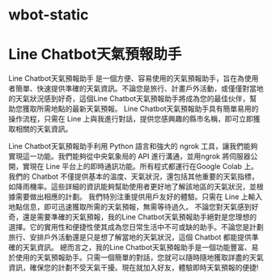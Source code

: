 # wbot-static
 
# Line Chatbot天氣預報助手
Line Chatbot天氣預報助手 是一個方便、容易使用的天氣預報助手，旨在為使用者簡單、快速提供準確的天氣資訊。不論您是旅行、計畫戶外活動，或僅僅對當地的天氣狀況感到好奇，這個Line Chatbot天氣預報助手將成為您的最佳伙伴，幫助您獲取所需地點的最新天氣預報。
Line Chatbot天氣預報助手具有簡單易用的操作流程，只需在 Line 上與我進行對話，提供您感興趣的縣市名稱，即可立即獲取相關的天氣資訊。

Line Chatbot天氣預報助手利用 Python 語言和強大的 ngrok 工具，讓我們能夠實現這一功能。我們能夠從中央氣象局的 API 進行溝通，並用ngrok 將伺服器公開，實現在 Line 平台上的即時通訊功能。所有程式都運行在Google Colab 上。
我們的 Chatbot 不僅提供基本的溫度、天氣狀況，還包括其他重要的天氣指標，如降雨機率。這些詳細的資訊能夠幫助使用者更好地了解該地區的天氣狀況，並根據需要做出相應的計劃。
我們特別注重提供用戶友好的體驗。只需在 Line 上輸入地點信息，即可迅速獲取所需的天氣預報，無需等待過久。
不論您對天氣感到好奇，還是需要準確的天氣預報，我的Line Chatbot天氣預報助手絕對是您理想的選擇。它的實用性和便捷性使其成為您日常生活中不可或缺的助手。不論您是計劃旅行、安排戶外活動還是只是想了解當地的天氣狀況，這個 Chatbot 都能提供準確的天氣資訊。
總而言之，我的Line Chatbot天氣預報助手是一個功能豐富、易於使用的天氣預報助手。只需一個簡單的對話，您就可以隨時隨地獲取詳盡的天氣資訊，確保您的計劃不受天氣干擾。現在就加入好友，體驗即時天氣預報的便捷!
